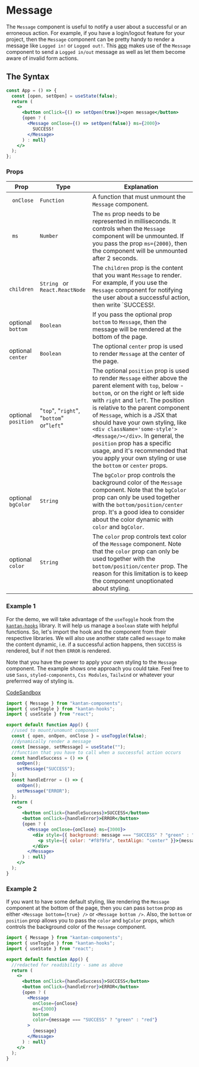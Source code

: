 # Message

The `Message` component is useful to notify a user about a successful or an erroneous action. For example, if you have a login/logout feature for your project, then the `Message` component can be pretty handy to render a message like `Logged in!` or `Logged out!`. This [app](https://next-forum.netlify.app/) makes use of the `Message` component to send a `Logged in/out` message as well as let them become aware of invalid form actions.

## The Syntax

```jsx
const App = () => {
  const [open, setOpen] = useState(false);
  return (
    <>
      <button onClick={() => setOpen(true)}>open message</button>
      {open ? (
        <Message onClose={() => setOpen(false)} ms={2000}>
          SUCCESS!
        </Message>
      ) : null}
    </>
  );
};
```

### Props

| Prop                | Type                                      | Explanation                                                                                                                                                                                                                                                                                                                                                                                                                                                                                          |
| ------------------- | ----------------------------------------- | ---------------------------------------------------------------------------------------------------------------------------------------------------------------------------------------------------------------------------------------------------------------------------------------------------------------------------------------------------------------------------------------------------------------------------------------------------------------------------------------------------- |
| ` onClose`          | `Function `                               | A function that must unmount the `Message` component.                                                                                                                                                                                                                                                                                                                                                                                                                                                |
| ` ms`               | `Number `                                 | The `ms` prop needs to be represented in milliseconds. It controls when the `Message` component will be unmounted. If you pass the prop `ms={2000}`, then the component will be unmounted after 2 seconds.                                                                                                                                                                                                                                                                                           |
| ` children`         | `String ` or `React.ReactNode`            | The `children` prop is the content that you want `Message` to render. For example, if you use the `Message` component for notifying the user about a successful action, then write `<Message>SUCCESS!</Message>.                                                                                                                                                                                                                                                                                     |
| optional ` bottom`  | `Boolean `                                | If you pass the optional prop `bottom` to `Message`, then the message will be rendered at the bottom of the page.                                                                                                                                                                                                                                                                                                                                                                                    |
| optional `center`   | `Boolean `                                | The optional `center` prop is used to render `Message` at the center of the page.                                                                                                                                                                                                                                                                                                                                                                                                                    |
| optional `position` | "`top`", "`right`", "`bottom`" or"`left`" | The optional `position` prop is used to render `Message` either above the parent element with `top`, below - `bottom`, or on the right or left side with `right` and `left`. The position is relative to the parent component of `Message`, which is a JSX that should have your own styling, like `<div className='some-style'><Message/></div>`. In general, the `position` prop has a specific usage, and it's recommended that you apply your own styling or use the `bottom` or `center` props. |
| optional `bgColor`  | `String`                                  | The `bgColor` prop controls the background color of the `Message` component. Note that the `bgColor` prop can only be used together with the `bottom/position/center` prop. It's a good idea to consider about the color dynamic with `color` and `bgColor`.                                                                                                                                                                                                                                         |
| optional `color`    | `String`                                  | The `color` prop controls text color of the `Message` component. Note that the `color` prop can only be used together with the `bottom/position/center` prop. The reason for this limitation is to keep the component unoptionated about styling.                                                                                                                                                                                                                                                    |

### Example 1

For the demo, we will take advantage of the `useToggle` hook from the [`kantan-hooks`](https://kantan-hooks-docs.netlify.app/docs/intro/#installation) library. It will help us manage a `boolean` state with helpful functions. So, let's import the hook and the component from their respective libraries. We will also use another state called `message` to make the content dynamic, i.e. if a successful action happens, then `SUCCESS` is rendered, but if not then `ERROR` is rendered.

Note that you have the power to apply your own styling to the `Message` component. The example shows one approach you could take. Feel free to use `Sass`, `styled-components`, `Css Modules`, `Tailwind` or whatever your preferrred way of styling is.

[CodeSandbox](https://f0524.csb.app/message)

```jsx title="src/App.js"
import { Message } from "kantan-components";
import { useToggle } from "kantan-hooks";
import { useState } from "react";

export default function App() {
  //used to mount/unomunt component
  const { open, onOpen, onClose } = useToggle(false);
  //dynamically render a message
  const [message, setMessage] = useState("");
  //function that you have to call when a successful action occurs
  const handleSuccess = () => {
    onOpen();
    setMessage("SUCCESS");
  };
  const handleError = () => {
    onOpen();
    setMessage("ERROR");
  };
  return (
    <>
      <button onClick={handleSuccess}>SUCCESS</button>
      <button onClick={handleError}>ERROR</button>
      {open ? (
        <Message onClose={onClose} ms={3000}>
          <div style={{ background: message === "SUCCESS" ? "green" : "red" }}>
            <p style={{ color: "#f8f9fa", textAlign: "center" }}>{message}</p>
          </div>
        </Message>
      ) : null}
    </>
  );
}
```

### Example 2

If you want to have some default styling, like rendering the `Message` component at the bottom of the page, then you can pass `bottom` prop as either `<Message bottom={true} />` or `<Message bottom />`. Also, the `bottom` or `position` prop allows you to pass the `color` and `bgColor` props, which controls the background color of the `Message` component.

```jsx title="src/App.js"
import { Message } from "kantan-components";
import { useToggle } from "kantan-hooks";
import { useState } from "react";

export default function App() {
  //redacted for readibility - same as above
  return (
    <>
      <button onClick={handleSuccess}>SUCCESS</button>
      <button onClick={handleError}>ERROR</button>
      {open ? (
        <Message
          onClose={onClose}
          ms={3000}
          bottom
          color={message === "SUCCESS" ? "green" : "red"}
        >
          {message}
        </Message>
      ) : null}
    </>
  );
}
```
